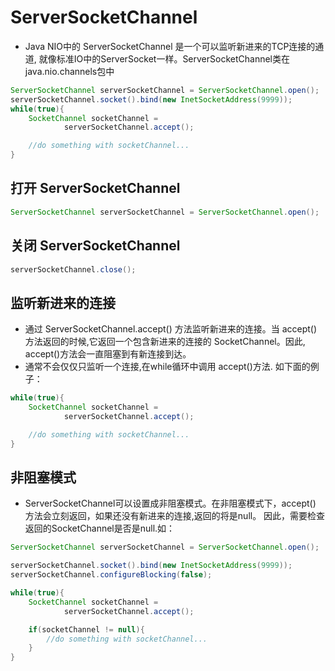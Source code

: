 ServerSocketChannel
===
* Java NIO中的 ServerSocketChannel 是一个可以监听新进来的TCP连接的通道, 就像标准IO中的ServerSocket一样。ServerSocketChannel类在 java.nio.channels包中
```java
ServerSocketChannel serverSocketChannel = ServerSocketChannel.open();
serverSocketChannel.socket().bind(new InetSocketAddress(9999));
while(true){
    SocketChannel socketChannel =
            serverSocketChannel.accept();

    //do something with socketChannel...
}
```
## 打开 ServerSocketChannel
```java
ServerSocketChannel serverSocketChannel = ServerSocketChannel.open();
```
## 关闭 ServerSocketChannel
```java
serverSocketChannel.close();
```
## 监听新进来的连接
* 通过 ServerSocketChannel.accept() 方法监听新进来的连接。当 accept()方法返回的时候,它返回一个包含新进来的连接的 SocketChannel。因此, accept()方法会一直阻塞到有新连接到达。
* 通常不会仅仅只监听一个连接,在while循环中调用 accept()方法. 如下面的例子：
```java
while(true){
    SocketChannel socketChannel =
            serverSocketChannel.accept();

    //do something with socketChannel...
}
```
## 非阻塞模式
* ServerSocketChannel可以设置成非阻塞模式。在非阻塞模式下，accept() 方法会立刻返回，如果还没有新进来的连接,返回的将是null。 因此，需要检查返回的SocketChannel是否是null.如：
```java
ServerSocketChannel serverSocketChannel = ServerSocketChannel.open();

serverSocketChannel.socket().bind(new InetSocketAddress(9999));
serverSocketChannel.configureBlocking(false);

while(true){
    SocketChannel socketChannel =
            serverSocketChannel.accept();

    if(socketChannel != null){
        //do something with socketChannel...
    }
}

```
